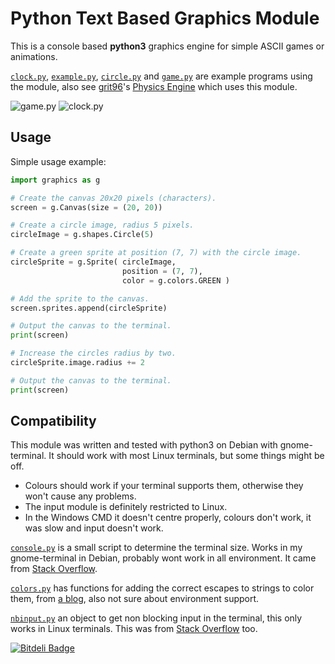 Python Text Based Graphics Module
=================================

This is a console based **python3** graphics engine for simple ASCII games or animations.

[`clock.py`](http://github.com/olls/graphics/blob/master/clock.py), [`example.py`](http://github.com/olls/graphics/blob/master/example.py), [`circle.py`](http://github.com/olls/graphics/blob/master/circle.py) and [`game.py`](http://github.com/olls/graphics/blob/master/game.py) are example programs using the module, also see [grit96](http://github.com/grit96)'s [Physics Engine](http://github.com/grit96/physics-engine) which uses this module.

![game.py](https://raw2.github.com/olls/graphics/master/game.png "game.py")
![clock.py](https://raw2.github.com/olls/graphics/master/clock.png "clock.py")

Usage
-----

Simple usage example:

```python
import graphics as g

# Create the canvas 20x20 pixels (characters).
screen = g.Canvas(size = (20, 20))

# Create a circle image, radius 5 pixels.
circleImage = g.shapes.Circle(5)

# Create a green sprite at position (7, 7) with the circle image.
circleSprite = g.Sprite( circleImage,
                         position = (7, 7),
                         color = g.colors.GREEN )

# Add the sprite to the canvas.
screen.sprites.append(circleSprite)

# Output the canvas to the terminal.
print(screen)

# Increase the circles radius by two.
circleSprite.image.radius += 2

# Output the canvas to the terminal.
print(screen)
```

Compatibility
-------------

This module was written and tested with python3 on Debian with gnome-terminal. It should work with most Linux terminals, but some things might be off.
- Colours should work if your terminal supports them, otherwise they won't cause any problems.
- The input module is definitely restricted to Linux.
- In the Windows CMD it doesn't centre properly, colours don't work, it was slow and input doesn't work.

[`console.py`](http://github.com/olls/graphics/blob/master/graphics/console.py) is a small script to determine the terminal size. Works in my gnome-terminal in Debian, probably wont work in all environment. It came from [Stack Overflow](https://stackoverflow.com/questions/566746/how-to-get-console-window-width-in-python).

[`colors.py`](http://github.com/olls/graphics/blob/master/graphics/colors.py) has functions for adding the correct escapes to strings to color them, from [a blog](http://blog.mathieu-leplatre.info/colored-output-in-console-with-python.html), also not sure about environment support.

[`nbinput.py`](http://github.com/olls/graphics/blob/master/graphics/nbinput.py) an object to get non blocking input in the terminal, this only works in Linux terminals. This was from [Stack Overflow](https://stackoverflow.com/questions/2408560/python-nonblocking-console-input) too.


[![Bitdeli Badge](https://d2weczhvl823v0.cloudfront.net/olls/graphics/trend.png)](https://bitdeli.com/free "Bitdeli Badge")

